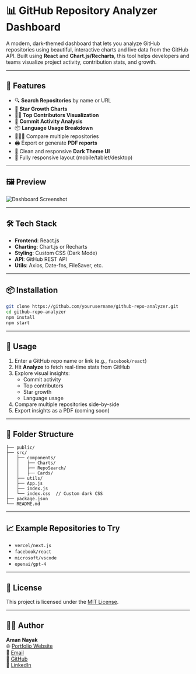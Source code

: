 # 📊 GitHub Repository Analyzer Dashboard

A modern, dark-themed dashboard that lets you analyze GitHub repositories using beautiful, interactive charts and live data from the GitHub API. Built using **React** and **Chart.js/Recharts**, this tool helps developers and teams visualize project activity, contribution stats, and growth.

---

## 🚀 Features

- 🔍 **Search Repositories** by name or URL  
- 🌟 **Star Growth Charts**  
- 🧑‍💻 **Top Contributors Visualization**  
- 🧾 **Commit Activity Analysis**  
- 📦 **Language Usage Breakdown**  
- 🧑‍🤝‍🧑 Compare multiple repositories  
- 🖨️ Export or generate **PDF reports**  
- 🌙 Clean and responsive **Dark Theme UI**  
- 📱 Fully responsive layout (mobile/tablet/desktop)  

---

## 🖼️ Preview

![Dashboard Screenshot](./screenshot.png) <!-- Replace with your screenshot path -->

---

## 🛠️ Tech Stack

- **Frontend**: React.js  
- **Charting**: Chart.js or Recharts  
- **Styling**: Custom CSS (Dark Mode)  
- **API**: GitHub REST API  
- **Utils**: Axios, Date-fns, FileSaver, etc.  

---

## 📦 Installation

```bash
git clone https://github.com/yourusername/github-repo-analyzer.git
cd github-repo-analyzer
npm install
npm start
```

---

## 📌 Usage

1. Enter a GitHub repo name or link (e.g., `facebook/react`)
2. Hit **Analyze** to fetch real-time stats from GitHub
3. Explore visual insights:
   - Commit activity
   - Top contributors
   - Star growth
   - Language usage
4. Compare multiple repositories side-by-side
5. Export insights as a PDF (coming soon)

---

## 🧩 Folder Structure

```
├── public/
├── src/
│   ├── components/
│   │   ├── Charts/
│   │   ├── RepoSearch/
│   │   ├── Cards/
│   ├── utils/
│   ├── App.js
│   ├── index.js
│   └── index.css  // Custom dark CSS
├── package.json
└── README.md
```

---

## 📈 Example Repositories to Try

- `vercel/next.js`
- `facebook/react`
- `microsoft/vscode`
- `openai/gpt-4`

---

## 📄 License

This project is licensed under the [MIT License](LICENSE).

---

## 👨‍💻 Author

**Aman Nayak**  
🌐 [Portfolio Website](https://amannayak.vercel.app)  
📧 [Email](mailto:amannayak2911@gmail.com)  
🐙 [GitHub](https://github.com/codinggujarat)  
💼 [LinkedIn](https://www.linkedin.com/in/amanayak/)
